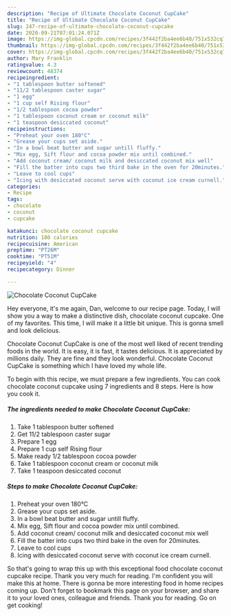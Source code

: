 ```yaml
---
description: "Recipe of Ultimate Chocolate Coconut CupCake"
title: "Recipe of Ultimate Chocolate Coconut CupCake"
slug: 247-recipe-of-ultimate-chocolate-coconut-cupcake
date: 2020-09-21T07:01:24.071Z
image: https://img-global.cpcdn.com/recipes/3f442f2ba4ee6b40/751x532cq70/chocolate-coconut-cupcake-recipe-main-photo.jpg
thumbnail: https://img-global.cpcdn.com/recipes/3f442f2ba4ee6b40/751x532cq70/chocolate-coconut-cupcake-recipe-main-photo.jpg
cover: https://img-global.cpcdn.com/recipes/3f442f2ba4ee6b40/751x532cq70/chocolate-coconut-cupcake-recipe-main-photo.jpg
author: Mary Franklin
ratingvalue: 4.3
reviewcount: 48374
recipeingredient:
- "1 tablespoon butter softened"
- "11/2 tablespoon caster sugar"
- "1 egg"
- "1 cup self Rising flour"
- "1/2 tablespoon cocoa powder"
- "1 tablespoon coconut cream or coconut milk"
- "1 teaspoon desiccated coconut"
recipeinstructions:
- "Preheat your oven 180°C"
- "Grease your cups set aside."
- "In a bowl beat butter and sugar untill fluffy."
- "Mix egg, Sift flour and cocoa powder mix until combined."
- "Add coconut cream/ coconut milk and desiccated coconut mix well"
- "Fill the batter into cups two third bake in the oven for 20minutes."
- "Leave to cool cups"
- "Icing with desiccated coconut serve with coconut ice cream curnell."
categories:
- Recipe
tags:
- chocolate
- coconut
- cupcake

katakunci: chocolate coconut cupcake 
nutrition: 180 calories
recipecuisine: American
preptime: "PT26M"
cooktime: "PT51M"
recipeyield: "4"
recipecategory: Dinner

---
```



![Chocolate Coconut CupCake](https://img-global.cpcdn.com/recipes/3f442f2ba4ee6b40/751x532cq70/chocolate-coconut-cupcake-recipe-main-photo.jpg)

Hey everyone, it's me again, Dan, welcome to our recipe page. Today, I will show you a way to make a distinctive dish, chocolate coconut cupcake. One of my favorites. This time, I will make it a little bit unique. This is gonna smell and look delicious.



Chocolate Coconut CupCake is one of the most well liked of recent trending foods in the world. It is easy, it is fast, it tastes delicious. It is appreciated by millions daily. They are fine and they look wonderful. Chocolate Coconut CupCake is something which I have loved my whole life.


To begin with this recipe, we must prepare a few ingredients. You can cook chocolate coconut cupcake using 7 ingredients and 8 steps. Here is how you cook it.

<!--inarticleads1-->

##### The ingredients needed to make Chocolate Coconut CupCake:

1. Take 1 tablespoon butter softened
1. Get 11/2 tablespoon caster sugar
1. Prepare 1 egg
1. Prepare 1 cup self Rising flour
1. Make ready 1/2 tablespoon cocoa powder
1. Take 1 tablespoon coconut cream or coconut milk
1. Take 1 teaspoon desiccated coconut




<!--inarticleads2-->

##### Steps to make Chocolate Coconut CupCake:

1. Preheat your oven 180°C
1. Grease your cups set aside.
1. In a bowl beat butter and sugar untill fluffy.
1. Mix egg, Sift flour and cocoa powder mix until combined.
1. Add coconut cream/ coconut milk and desiccated coconut mix well
1. Fill the batter into cups two third bake in the oven for 20minutes.
1. Leave to cool cups
1. Icing with desiccated coconut serve with coconut ice cream curnell.




So that's going to wrap this up with this exceptional food chocolate coconut cupcake recipe. Thank you very much for reading. I'm confident you will make this at home. There is gonna be more interesting food in home recipes coming up. Don't forget to bookmark this page on your browser, and share it to your loved ones, colleague and friends. Thank you for reading. Go on get cooking!
